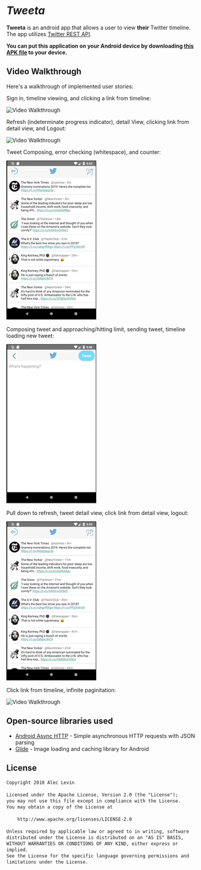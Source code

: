 # *Tweeta* 

**Tweeta** is an android app that allows a user to view **their** Twitter timeline. The app utilizes [Twitter REST API](https://dev.twitter.com/rest/public).

**You can put this application on your Android device by downloading [this APK file](https://github.com/arl505/Tweeta/blob/master/app-release-unsigned.apk) to your device.**

## Video Walkthrough

Here's a walkthrough of implemented user stories:

Sign in, timeline viewing, and clicking a link from timeline:

<img src='https://github.com/arl505/Tweeta/blob/master/walkthrough1.gif' title='Video Walkthrough' width='' alt='Video Walkthrough' />

Refresh (indeterminate progress indicator), detail View, clicking link from detail view, and Logout:

<img src='https://github.com/arl505/Tweeta/blob/master/walkthrough2.gif' title='Video Walkthrough' width='' alt='Video Walkthrough' />

Tweet Composing, error checking (whitespace), and counter:

<img src='walkthrough1.gif' title='Video Walkthrough' width='' alt='Video Walkthrough' />

Composing tweet and approaching/hitting limit, sending tweet, timeline loading new tweet:

<img src='walkthrough2.gif' title='Video Walkthrough' width='' alt='Video Walkthrough' />

Pull down to refresh, tweet detail view, click link from detail view, logout:

<img src='walkthrough3.gif' title='Video Walkthrough' width='' alt='Video Walkthrough' />

Click link from timeline, infinite paginitation:

<img src='walkthrough4.gif' title='Video Walkthrough' width='' alt='Video Walkthrough' />


## Open-source libraries used

- [Android Async HTTP](https://github.com/loopj/android-async-http) - Simple asynchronous HTTP requests with JSON parsing
- [Glide](https://github.com/bumptech/glide) - Image loading and caching library for Android

## License

    Copyright 2018 Alec Levin

    Licensed under the Apache License, Version 2.0 (the "License");
    you may not use this file except in compliance with the License.
    You may obtain a copy of the License at

        http://www.apache.org/licenses/LICENSE-2.0

    Unless required by applicable law or agreed to in writing, software
    distributed under the License is distributed on an "AS IS" BASIS,
    WITHOUT WARRANTIES OR CONDITIONS OF ANY KIND, either express or implied.
    See the License for the specific language governing permissions and
    limitations under the License.
